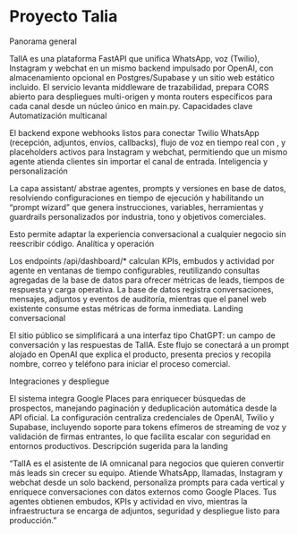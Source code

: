 # Proyecto Talia

Panorama general

TalIA es una plataforma FastAPI que unifica WhatsApp, voz (Twilio), Instagram y webchat en un mismo backend impulsado por OpenAI, con almacenamiento opcional en Postgres/Supabase y un sitio web estático incluido.
El servicio levanta middleware de trazabilidad, prepara CORS abierto para despliegues multi-origen y monta routers específicos para cada canal desde un núcleo único en main.py.
Capacidades clave
Automatización multicanal

El backend expone webhooks listos para conectar Twilio WhatsApp (recepción, adjuntos, envíos, callbacks), flujo de voz en tiempo real con <Connect><Stream>, y placeholders activos para Instagram y webchat, permitiendo que un mismo agente atienda clientes sin importar el canal de entrada.
Inteligencia y personalización

La capa assistant/ abstrae agentes, prompts y versiones en base de datos, resolviendo configuraciones en tiempo de ejecución y habilitando un “prompt wizard” que genera instrucciones, variables, herramientas y guardrails personalizados por industria, tono y objetivos comerciales.

Esto permite adaptar la experiencia conversacional a cualquier negocio sin reescribir código.
Analítica y operación

Los endpoints /api/dashboard/* calculan KPIs, embudos y actividad por agente en ventanas de tiempo configurables, reutilizando consultas agregadas de la base de datos para ofrecer métricas de leads, tiempos de respuesta y carga operativa.
La base de datos registra conversaciones, mensajes, adjuntos y eventos de auditoría, mientras que el panel web existente consume estas métricas de forma inmediata.
Landing conversacional

El sitio público se simplificará a una interfaz tipo ChatGPT: un campo de conversación y las respuestas de TalIA. Este flujo se conectará a un prompt alojado en OpenAI que explica el producto, presenta precios y recopila nombre, correo y teléfono para iniciar el proceso comercial.

Integraciones y despliegue

El sistema integra Google Places para enriquecer búsquedas de prospectos, manejando paginación y deduplicación automática desde la API oficial.
La configuración centraliza credenciales de OpenAI, Twilio y Supabase, incluyendo soporte para tokens efímeros de streaming de voz y validación de firmas entrantes, lo que facilita escalar con seguridad en entornos productivos.
Descripción sugerida para la landing

“TalIA es el asistente de IA omnicanal para negocios que quieren convertir más leads sin crecer su equipo. Atiende WhatsApp, llamadas, Instagram y webchat desde un solo backend, personaliza prompts para cada vertical y enriquece conversaciones con datos externos como Google Places. Tus agentes obtienen embudos, KPIs y actividad en vivo, mientras la infraestructura se encarga de adjuntos, seguridad y despliegue listo para producción.”

